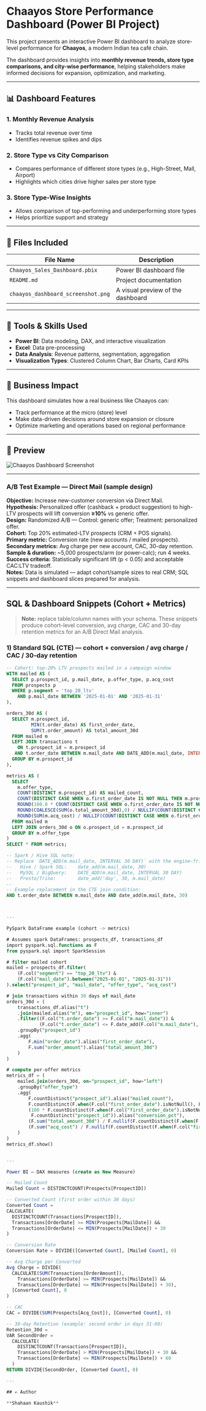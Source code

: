 # Chaayos Store Performance Dashboard (Power BI Project)

This project presents an interactive Power BI dashboard to analyze store-level performance for **Chaayos**, a modern Indian tea café chain.

The dashboard provides insights into **monthly revenue trends, store type comparisons, and city-wise performance**, helping stakeholders make informed decisions for expansion, optimization, and marketing.

---

## 📊 Dashboard Features

### 1. **Monthly Revenue Analysis**
- Tracks total revenue over time
- Identifies revenue spikes and dips

### 2. **Store Type vs City Comparison**
- Compares performance of different store types (e.g., High-Street, Mall, Airport)
- Highlights which cities drive higher sales per store type

### 3. **Store Type-Wise Insights**
- Allows comparison of top-performing and underperforming store types
- Helps prioritize support and strategy

---

## 📁 Files Included

| File Name | Description |
|-----------|-------------|
| `Chaayos_Sales_Dashboard.pbix` | Power BI dashboard file |
| `README.md` | Project documentation |
| `chaayos_dashboard_screenshot.png` | A visual preview of the dashboard |

---

## 🧰 Tools & Skills Used

- **Power BI**: Data modeling, DAX, and interactive visualization
- **Excel**: Data pre-processing
- **Data Analysis**: Revenue patterns, segmentation, aggregation
- **Visualization Types**: Clustered Column Chart, Bar Charts, Card KPIs

---

## 🎯 Business Impact

This dashboard simulates how a real business like Chaayos can:
- Track performance at the micro (store) level
- Make data-driven decisions around store expansion or closure
- Optimize marketing and operations based on regional performance

---

## 📸 Preview
 
![Chaayos Dashboard Screenshot](chaayos_dashboard_screenshot.png)

---

### A/B Test Example — Direct Mail (sample design)

**Objective:** Increase new-customer conversion via Direct Mail.  
**Hypothesis:** Personalized offer (cashback + product suggestion) to high-LTV prospects will lift conversion **≥10%** vs generic offer.  
**Design:** Randomized A/B — Control: generic offer; Treatment: personalized offer.  
**Cohort:** Top 20% estimated-LTV prospects (CRM + POS signals).  
**Primary metric:** Conversion rate (new accounts / mailed prospects).  
**Secondary metrics:** Avg charge per new account, CAC, 30-day retention.  
**Sample & duration:** ~5,000 prospects/arm (or power-calc); run 4 weeks.  
**Success criteria:** Statistically significant lift (p < 0.05) and acceptable CAC:LTV tradeoff.  
**Notes:** Data is simulated — adapt cohort/sample sizes to real CRM; SQL snippets and dashboard slices prepared for analysis.

---

## SQL & Dashboard Snippets (Cohort + Metrics)

> **Note:** replace table/column names with your schema. These snippets produce cohort-level conversion, avg charge, CAC and 30-day retention metrics for an A/B Direct Mail analysis.

### 1) Standard SQL (CTE) — cohort + conversion / avg charge / CAC / 30-day retention
```sql
-- Cohort: top-20% LTV prospects mailed in a campaign window
WITH mailed AS (
  SELECT p.prospect_id, p.mail_date, p.offer_type, p.acq_cost
  FROM prospects p
  WHERE p.segment = 'top_20_ltv'
    AND p.mail_date BETWEEN '2025-01-01' AND '2025-01-31'
),

orders_30d AS (
  SELECT m.prospect_id,
         MIN(t.order_date) AS first_order_date,
         SUM(t.order_amount) AS total_amount_30d
  FROM mailed m
  LEFT JOIN transactions t
    ON t.prospect_id = m.prospect_id
   AND t.order_date BETWEEN m.mail_date AND DATE_ADD(m.mail_date, INTERVAL 30 DAY)
  GROUP BY m.prospect_id
),

metrics AS (
  SELECT
    m.offer_type,
    COUNT(DISTINCT m.prospect_id) AS mailed_count,
    COUNT(DISTINCT CASE WHEN o.first_order_date IS NOT NULL THEN m.prospect_id END) AS converted_count,
    ROUND(100.0 * COUNT(DISTINCT CASE WHEN o.first_order_date IS NOT NULL THEN m.prospect_id END) / NULLIF(COUNT(DISTINCT m.prospect_id),0), 2) AS conversion_pct,
    ROUND(COALESCE(SUM(o.total_amount_30d),0) / NULLIF(COUNT(DISTINCT CASE WHEN o.first_order_date IS NOT NULL THEN m.prospect_id END),0), 2) AS avg_charge_per_converted,
    ROUND(SUM(m.acq_cost) / NULLIF(COUNT(DISTINCT CASE WHEN o.first_order_date IS NOT NULL THEN m.prospect_id END),0), 2) AS cac
  FROM mailed m
  LEFT JOIN orders_30d o ON o.prospect_id = m.prospect_id
  GROUP BY m.offer_type
)
SELECT * FROM metrics;

-- Spark / Hive SQL note:
-- Replace `DATE_ADD(m.mail_date, INTERVAL 30 DAY)` with the engine-friendly form:
--   Hive / Spark SQL:    date_add(m.mail_date, 30)
--   MySQL / BigQuery:    DATE_ADD(m.mail_date, INTERVAL 30 DAY)
--   Presto/Trino:        date_add('day', 30, m.mail_date)
--
-- Example replacement in the CTE join condition:
AND t.order_date BETWEEN m.mail_date AND date_add(m.mail_date, 30)



---

PySpark DataFrame example (cohort -> metrics)

# Assumes spark DataFrames: prospects_df, transactions_df
import pyspark.sql.functions as F
from pyspark.sql import SparkSession

# filter mailed cohort
mailed = prospects_df.filter(
    (F.col("segment") == "top_20_ltv") &
    (F.col("mail_date").between("2025-01-01", "2025-01-31"))
).select("prospect_id", "mail_date", "offer_type", "acq_cost")

# join transactions within 30 days of mail_date
orders_30d = (
    transactions_df.alias("t")
    .join(mailed.alias("m"), on="prospect_id", how="inner")
    .filter((F.col("t.order_date") >= F.col("m.mail_date")) &
            (F.col("t.order_date") <= F.date_add(F.col("m.mail_date"), 30)))
    .groupBy("prospect_id")
    .agg(
        F.min("order_date").alias("first_order_date"),
        F.sum("order_amount").alias("total_amount_30d")
    )
)

# compute per-offer metrics
metrics_df = (
    mailed.join(orders_30d, on="prospect_id", how="left")
    .groupBy("offer_type")
    .agg(
        F.countDistinct("prospect_id").alias("mailed_count"),
        F.countDistinct(F.when(F.col("first_order_date").isNotNull(), F.col("prospect_id"))).alias("converted_count"),
        (100 * F.countDistinct(F.when(F.col("first_order_date").isNotNull(), F.col("prospect_id")))/
         F.countDistinct("prospect_id")).alias("conversion_pct"),
        (F.sum("total_amount_30d") / F.nullif(F.countDistinct(F.when(F.col("first_order_date").isNotNull(), F.col("prospect_id"))), F.lit(0))).alias("avg_charge_per_converted"),
        (F.sum("acq_cost") / F.nullif(F.countDistinct(F.when(F.col("first_order_date").isNotNull(), F.col("prospect_id"))), F.lit(0))).alias("cac")
    )
)
metrics_df.show()


---

Power BI — DAX measures (create as New Measure)

-- Mailed Count
Mailed Count = DISTINCTCOUNT(Prospects[ProspectID])

-- Converted Count (first order within 30 days)
Converted Count =
CALCULATE(
  DISTINCTCOUNT(Transactions[ProspectID]),
  Transactions[OrderDate] >= MIN(Prospects[MailDate]) &&
  Transactions[OrderDate] <= MIN(Prospects[MailDate]) + 30
)

-- Conversion Rate
Conversion Rate = DIVIDE([Converted Count], [Mailed Count], 0)

-- Avg Charge per Converted
Avg Charge = DIVIDE(
  CALCULATE(SUM(Transactions[OrderAmount]),
    Transactions[OrderDate] >= MIN(Prospects[MailDate]) &&
    Transactions[OrderDate] <= MIN(Prospects[MailDate]) + 30),
  [Converted Count], 0
)

-- CAC
CAC = DIVIDE(SUM(Prospects[Acq_Cost]), [Converted Count], 0)

-- 30-day Retention (example: second order in days 31-60)
Retention_30d =
VAR SecondOrder =
  CALCULATE(
    DISTINCTCOUNT(Transactions[ProspectID]),
    Transactions[OrderDate] > MIN(Prospects[MailDate]) + 30 &&
    Transactions[OrderDate] <= MIN(Prospects[MailDate]) + 60
  )
RETURN DIVIDE(SecondOrder, [Converted Count], 0)

---

## ✍️ Author

**Shahaan Kaushik**
